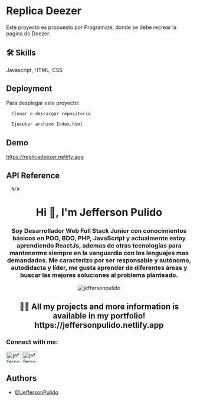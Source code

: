 # Replica Deezer

Este proyecto es propuesto por Prográmate, donde se debe recrear la pagina de Deezer.


## 🛠 Skills
Javascript, HTML, CSS


## Deployment

Para desplegar este proyecto:

```bash
  Clonar o descargar repositorio
```
```bash
  Ejecutar archivo Index.html
```

## Demo

https://replicadeezer.netlify.app


## API Reference

```http
  N/A
```

<h1 align="center">Hi 👋, I'm Jefferson Pulido</h1>
<h3 align="center">Soy Desarrollador Web Full Stack Junior con conocimientos básicos en POO, BDO, PHP, JavaScript y
    actualmente estoy aprendiendo ReactJs, ademas de otras tecnologías para mantenerme siempre en la vanguardia con los
    lenguajes mas demandados. Me caracterizo por ser responsable y autónomo, autodidacta y líder, me gusta aprender de
    diferentes áreas y buscar las mejores soluciones al problema planteado.</h3>

<p align="center"> <img
        src="https://komarev.com/ghpvc/?username=jeffersonpulido&label=Profile%20views&color=dc3545&style=flat"
        alt="jeffersonpulido" /> </p>
<h2 align="center">👨‍💻 All my projects and more information is available in my portfolio! https://jeffersonpulido.netlify.app</h2>

<h3 align="left">Connect with me:</h3>
<p align="left">
    <a href="https://linkedin.com/in/jeffersonpulido" target="blank"><img align="center"
            src="https://raw.githubusercontent.com/rahuldkjain/github-profile-readme-generator/master/src/images/icons/Social/linked-in-alt.svg"
            alt="jeffersonpulido" height="30" width="40" /></a>
    <a href="https://github.com/JeffersonPulido" target="blank"><img align="center"
            src="https://raw.githubusercontent.com/rahuldkjain/github-profile-readme-generator/master/src/images/icons/Social/github.svg"
            alt="jeffersonpulido" height="30" width="40" /></a>
</p>

## Authors

- [@JeffersonPulido](https://www.github.com/JeffersonPulido)

